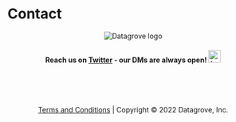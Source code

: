 <div class="table-wrapper" markdown="block">

# Contact

<p align="center">
    <img src="/DGCR.png" alt="Datagrove logo" />
</p>

<h4 align="center">
    Reach us on <a href="https://twitter.com/datagrovecr">Twitter</a> - our DMs are always open!   <img src="/twitter_blue.png" alt="twitter icon" width="25"/>
</h4>

</div>

<br>
<br>
<br>

<div style="text-align:center">
    <p>
        <a href="/terms/">Terms and Conditions</a>
        | Copyright © 2022 Datagrove, Inc.
    </p>
</div>